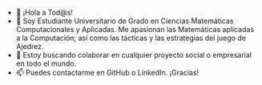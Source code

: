 - 👋 ¡Hola a Tod@s! 
- 👀 Soy Estudiante Universitario de Grado en Ciencias Matemáticas Computacionales y Aplicadas. Me apasionan las Matemáticas aplicadas a la Computación; así como las tácticas y las estrategias del juego de Ajedrez.
- 💞️ Estoy buscando colaborar en cualquier proyecto social o empresarial en todo el mundo.
- 📫 Puedes contactarme en GitHub o LinkedIn. ¡Gracias!
<!---
miguelangelmudoy/miguelangelmudoy is a ✨ special ✨ repository because its `README.md` (this file) appears on your GitHub profile.
You can click the Preview link to take a look at your changes.
--->
